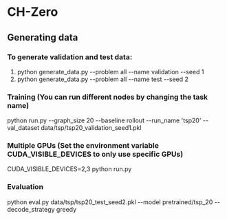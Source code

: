 # CH-Zero
## Generating data
### To generate validation and test data:
1.  python generate_data.py --problem all --name validation --seed 1
2.  python generate_data.py --problem all --name test --seed 2
### Training (You can run different nodes by changing the task name)
python run.py --graph_size 20 --baseline rollout --run_name 'tsp20' --val_dataset data/tsp/tsp20_validation_seed1.pkl
### Multiple GPUs (Set the environment variable CUDA_VISIBLE_DEVICES to only use specific GPUs)
CUDA_VISIBLE_DEVICES=2,3 python run.py 
### Evaluation
python eval.py data/tsp/tsp20_test_seed2.pkl --model pretrained/tsp_20 --decode_strategy greedy

